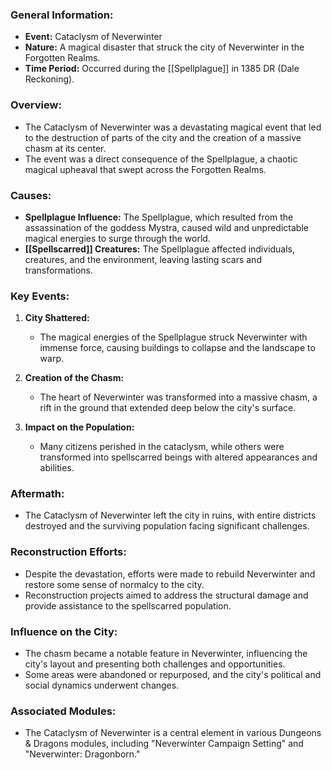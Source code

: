 ### General Information:

- **Event:** Cataclysm of Neverwinter
- **Nature:** A magical disaster that struck the city of Neverwinter in the Forgotten Realms.
- **Time Period:** Occurred during the [[Spellplague]] in 1385 DR (Dale Reckoning).

### Overview:

- The Cataclysm of Neverwinter was a devastating magical event that led to the destruction of parts of the city and the creation of a massive chasm at its center.
- The event was a direct consequence of the Spellplague, a chaotic magical upheaval that swept across the Forgotten Realms.

### Causes:

- **Spellplague Influence:** The Spellplague, which resulted from the assassination of the goddess Mystra, caused wild and unpredictable magical energies to surge through the world.
- **[[Spellscarred]] Creatures:** The Spellplague affected individuals, creatures, and the environment, leaving lasting scars and transformations.

### Key Events:

1. **City Shattered:**
    
    - The magical energies of the Spellplague struck Neverwinter with immense force, causing buildings to collapse and the landscape to warp.
2. **Creation of the Chasm:**
    
    - The heart of Neverwinter was transformed into a massive chasm, a rift in the ground that extended deep below the city's surface.
3. **Impact on the Population:**
    
    - Many citizens perished in the cataclysm, while others were transformed into spellscarred beings with altered appearances and abilities.

### Aftermath:

- The Cataclysm of Neverwinter left the city in ruins, with entire districts destroyed and the surviving population facing significant challenges.

### Reconstruction Efforts:

- Despite the devastation, efforts were made to rebuild Neverwinter and restore some sense of normalcy to the city.
- Reconstruction projects aimed to address the structural damage and provide assistance to the spellscarred population.

### Influence on the City:

- The chasm became a notable feature in Neverwinter, influencing the city's layout and presenting both challenges and opportunities.
- Some areas were abandoned or repurposed, and the city's political and social dynamics underwent changes.

### Associated Modules:

- The Cataclysm of Neverwinter is a central element in various Dungeons & Dragons modules, including "Neverwinter Campaign Setting" and "Neverwinter: Dragonborn."
